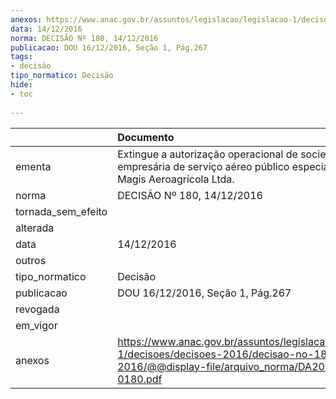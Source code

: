 ```yaml
---
anexos: https://www.anac.gov.br/assuntos/legislacao/legislacao-1/decisoes/decisoes-2016/decisao-no-180-14-12-2016/@@display-file/arquivo_norma/DA2016-0180.pdf
data: 14/12/2016
norma: DECISÃO Nº 180, 14/12/2016
publicacao: DOU 16/12/2016, Seção 1, Pág.267
tags:
- decisão
tipo_normatico: Decisão
hide: 
- toc 
 
---
```


|                    | Documento                                                                                                                                              |
|:-------------------|:-------------------------------------------------------------------------------------------------------------------------------------------------------|
| ementa             | Extingue a autorização operacional de sociedade empresária de serviço aéreo público especializado - Magis Aeroagrícola Ltda.                           |
| norma              | DECISÃO Nº 180, 14/12/2016                                                                                                                             |
| tornada_sem_efeito |                                                                                                                                                        |
| alterada           |                                                                                                                                                        |
| data               | 14/12/2016                                                                                                                                             |
| outros             |                                                                                                                                                        |
| tipo_normatico     | Decisão                                                                                                                                                |
| publicacao         | DOU 16/12/2016, Seção 1, Pág.267                                                                                                                       |
| revogada           |                                                                                                                                                        |
| em_vigor           |                                                                                                                                                        |
| anexos             | https://www.anac.gov.br/assuntos/legislacao/legislacao-1/decisoes/decisoes-2016/decisao-no-180-14-12-2016/@@display-file/arquivo_norma/DA2016-0180.pdf |